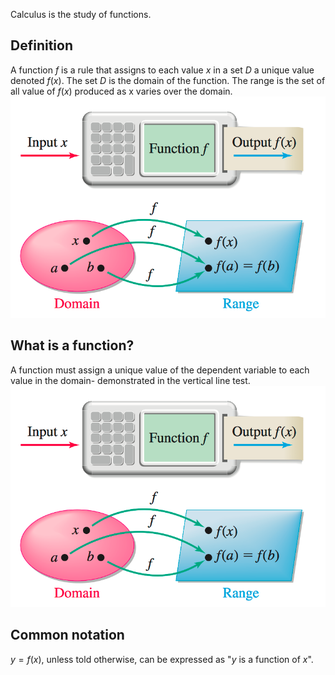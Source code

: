 
Calculus is the study of functions.

## Definition
A function $f$ is a rule that assigns to each value $x$ in a set $D$ a unique value denoted $f(x)$. The set $D$ is the domain of the function. The range is the set of all value of $f(x)$ produced as x varies over the domain.
![](/assets/images/2022-01-12-13-05-10.png)
## What is a function?
A function must assign a unique value of the dependent variable to each value in the domain- demonstrated in the vertical line test.
![](/assets/images/2022-01-12-13-06-07.png)

## Common notation
$y=f(x)$, unless told otherwise, can be expressed as "$y$ is a function of $x$".